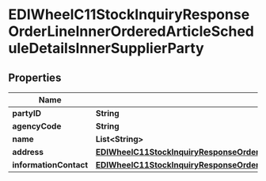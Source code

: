 

# EDIWheelC11StockInquiryResponseOrderLineInnerOrderedArticleScheduleDetailsInnerSupplierParty


## Properties

| Name | Type | Description | Notes |
|------------ | ------------- | ------------- | -------------|
|**partyID** | **String** |  |  [optional] |
|**agencyCode** | **String** |  |  [optional] |
|**name** | **List&lt;String&gt;** |  |  [optional] |
|**address** | [**EDIWheelC11StockInquiryResponseOrderLineInnerOrderedArticleScheduleDetailsInnerSupplierPartyAddress**](EDIWheelC11StockInquiryResponseOrderLineInnerOrderedArticleScheduleDetailsInnerSupplierPartyAddress.md) |  |  [optional] |
|**informationContact** | [**EDIWheelC11StockInquiryResponseOrderLineInnerOrderedArticleScheduleDetailsInnerSupplierPartyInformationContact**](EDIWheelC11StockInquiryResponseOrderLineInnerOrderedArticleScheduleDetailsInnerSupplierPartyInformationContact.md) |  |  [optional] |




